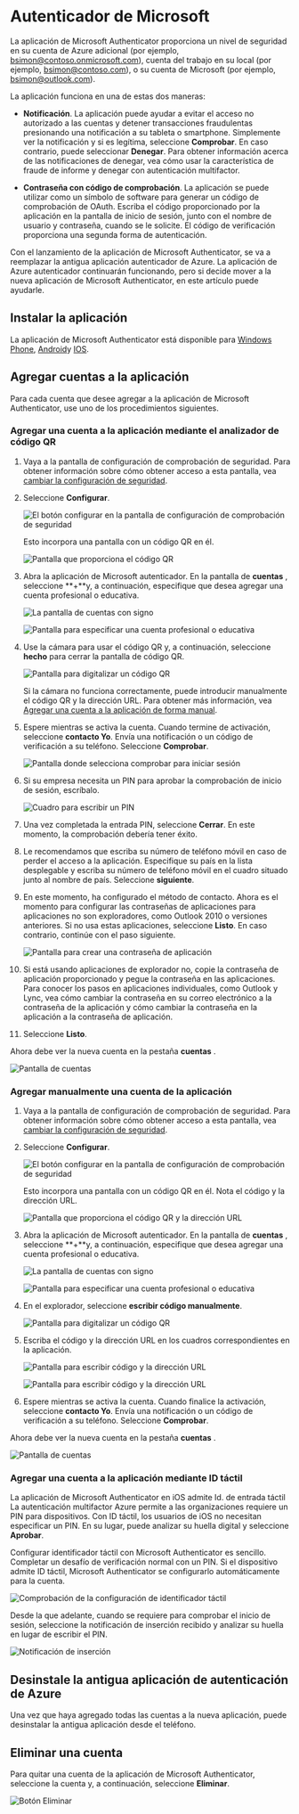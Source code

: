 <properties
    pageTitle="Aplicación de Microsoft Authenticator para teléfonos móviles | Microsoft Azure"
    description="Obtenga información sobre cómo actualizar a la última versión de Azure autenticador."
    services="multi-factor-authentication"
    documentationCenter=""
    authors="kgremban"
    manager="femila"
    editor="curtland"/>

<tags
    ms.service="multi-factor-authentication"
    ms.workload="identity"
    ms.tgt_pltfrm="na"
    ms.devlang="na"
    ms.topic="article"
    ms.date="08/22/2016"
    ms.author="kgremban"/>

# <a name="microsoft-authenticator"></a>Autenticador de Microsoft

La aplicación de Microsoft Authenticator proporciona un nivel de seguridad en su cuenta de Azure adicional (por ejemplo, bsimon@contoso.onmicrosoft.com), cuenta del trabajo en su local (por ejemplo, bsimon@contoso.com), o su cuenta de Microsoft (por ejemplo, bsimon@outlook.com).

La aplicación funciona en una de estas dos maneras:

- **Notificación**. La aplicación puede ayudar a evitar el acceso no autorizado a las cuentas y detener transacciones fraudulentas presionando una notificación a su tableta o smartphone. Simplemente ver la notificación y si es legítima, seleccione **Comprobar**. En caso contrario, puede seleccionar **Denegar**. Para obtener información acerca de las notificaciones de denegar, vea cómo usar la característica de fraude de informe y denegar con autenticación multifactor.

- **Contraseña con código de comprobación**. La aplicación se puede utilizar como un símbolo de software para generar un código de comprobación de OAuth. Escriba el código proporcionado por la aplicación en la pantalla de inicio de sesión, junto con el nombre de usuario y contraseña, cuando se le solicite. El código de verificación proporciona una segunda forma de autenticación.

Con el lanzamiento de la aplicación de Microsoft Authenticator, se va a reemplazar la antigua aplicación autenticador de Azure.  La aplicación de Azure autenticador continuarán funcionando, pero si decide mover a la nueva aplicación de Microsoft Authenticator, en este artículo puede ayudarle.  

## <a name="install-the-app"></a>Instalar la aplicación

La aplicación de Microsoft Authenticator está disponible para [Windows Phone](http://go.microsoft.com/fwlink/?Linkid=825071), [Android](http://go.microsoft.com/fwlink/?Linkid=825072)y [IOS](http://go.microsoft.com/fwlink/?Linkid=825073).

## <a name="add-accounts-to-the-app"></a>Agregar cuentas a la aplicación

Para cada cuenta que desee agregar a la aplicación de Microsoft Authenticator, use uno de los procedimientos siguientes.

### <a name="add-an-account-to-the-app-by-using-the-qr-code-scanner"></a>Agregar una cuenta a la aplicación mediante el analizador de código QR

1. Vaya a la pantalla de configuración de comprobación de seguridad.  Para obtener información sobre cómo obtener acceso a esta pantalla, vea [cambiar la configuración de seguridad](multi-factor-authentication-end-user-manage-settings.md).

2. Seleccione **Configurar**.

    ![El botón configurar en la pantalla de configuración de comprobación de seguridad](./media/multi-factor-authentication-azure-authenticator/azureauthe.png)

    Esto incorpora una pantalla con un código QR en él.

    ![Pantalla que proporciona el código QR](./media/multi-factor-authentication-azure-authenticator/barcode2.png)

3. Abra la aplicación de Microsoft autenticador. En la pantalla de **cuentas** , seleccione **+**y, a continuación, especifique que desea agregar una cuenta profesional o educativa.

    ![La pantalla de cuentas con signo](./media/multi-factor-authentication-azure-authenticator/addaccount3.png)

    ![Pantalla para especificar una cuenta profesional o educativa](./media/multi-factor-authentication-end-user-first-time-mobile-app/scan.png)

4. Use la cámara para usar el código QR y, a continuación, seleccione **hecho** para cerrar la pantalla de código QR.

    ![Pantalla para digitalizar un código QR](./media/multi-factor-authentication-end-user-first-time-mobile-app/scan2.png)

    Si la cámara no funciona correctamente, puede introducir manualmente el código QR y la dirección URL. Para obtener más información, vea [Agregar una cuenta a la aplicación de forma manual](#add-an-account-to-the-app-manually).

5. Espere mientras se activa la cuenta. Cuando termine de activación, seleccione **contacto Yo**.  Envía una notificación o un código de verificación a su teléfono.  Seleccione **Comprobar**.

    ![Pantalla donde selecciona comprobar para iniciar sesión](./media/multi-factor-authentication-end-user-first-time-mobile-app/verify.png)

6. Si su empresa necesita un PIN para aprobar la comprobación de inicio de sesión, escríbalo.

    ![Cuadro para escribir un PIN](./media/multi-factor-authentication-end-user-first-time-mobile-app/scan3.png)

7. Una vez completada la entrada PIN, seleccione **Cerrar**. En este momento, la comprobación debería tener éxito.
8. Le recomendamos que escriba su número de teléfono móvil en caso de perder el acceso a la aplicación. Especifique su país en la lista desplegable y escriba su número de teléfono móvil en el cuadro situado junto al nombre de país. Seleccione **siguiente**.
9. En este momento, ha configurado el método de contacto. Ahora es el momento para configurar las contraseñas de aplicaciones para aplicaciones no son exploradores, como Outlook 2010 o versiones anteriores. Si no usa estas aplicaciones, seleccione **Listo**. En caso contrario, continúe con el paso siguiente.

    ![Pantalla para crear una contraseña de aplicación](./media/multi-factor-authentication-end-user-first-time-mobile-app/step4.png)

10. Si está usando aplicaciones de explorador no, copie la contraseña de aplicación proporcionado y pegue la contraseña en las aplicaciones. Para conocer los pasos en aplicaciones individuales, como Outlook y Lync, vea cómo cambiar la contraseña en su correo electrónico a la contraseña de la aplicación y cómo cambiar la contraseña en la aplicación a la contraseña de aplicación.
11. Seleccione **Listo**.

Ahora debe ver la nueva cuenta en la pestaña **cuentas** .

![Pantalla de cuentas](./media/multi-factor-authentication-azure-authenticator/accounts.png)

### <a name="add-an-account-to-the-app-manually"></a>Agregar manualmente una cuenta de la aplicación

1. Vaya a la pantalla de configuración de comprobación de seguridad.  Para obtener información sobre cómo obtener acceso a esta pantalla, vea [cambiar la configuración de seguridad](multi-factor-authentication-end-user-manage-settings.md).

2. Seleccione **Configurar**.

    ![El botón configurar en la pantalla de configuración de comprobación de seguridad](./media/multi-factor-authentication-azure-authenticator/azureauthe.png)

    Esto incorpora una pantalla con un código QR en él.  Nota el código y la dirección URL.

    ![Pantalla que proporciona el código QR y la dirección URL](./media/multi-factor-authentication-azure-authenticator/barcode2.png)

3. Abra la aplicación de Microsoft autenticador. En la pantalla de **cuentas** , seleccione **+**y, a continuación, especifique que desea agregar una cuenta profesional o educativa.

    ![La pantalla de cuentas con signo](./media/multi-factor-authentication-azure-authenticator/addaccount3.png)

    ![Pantalla para especificar una cuenta profesional o educativa](./media/multi-factor-authentication-end-user-first-time-mobile-app/scan.png)

4. En el explorador, seleccione **escribir código manualmente**.

    ![Pantalla para digitalizar un código QR](./media/multi-factor-authentication-end-user-first-time-mobile-app/scan2.png)

5. Escriba el código y la dirección URL en los cuadros correspondientes en la aplicación.

    ![Pantalla para escribir código y la dirección URL](./media/multi-factor-authentication-azure-authenticator/manual.png)

    ![Pantalla para escribir código y la dirección URL](./media/multi-factor-authentication-end-user-first-time-mobile-app/addaccount2.png)

6. Espere mientras se activa la cuenta. Cuando finalice la activación, seleccione **contacto Yo**. Envía una notificación o un código de verificación a su teléfono. Seleccione **Comprobar**.

Ahora debe ver la nueva cuenta en la pestaña **cuentas** .

![Pantalla de cuentas](./media/multi-factor-authentication-azure-authenticator/accounts.png)

### <a name="add-an-account-to-the-app-by-using-touch-id"></a>Agregar una cuenta a la aplicación mediante ID táctil

La aplicación de Microsoft Authenticator en iOS admite Id. de entrada táctil  La autenticación multifactor Azure permite a las organizaciones requiere un PIN para dispositivos. Con ID táctil, los usuarios de iOS no necesitan especificar un PIN. En su lugar, puede analizar su huella digital y seleccione **Aprobar**.

Configurar identificador táctil con Microsoft Authenticator es sencillo. Completar un desafío de verificación normal con un PIN. Si el dispositivo admite ID táctil, Microsoft Authenticator se configurarlo automáticamente para la cuenta.

![Comprobación de la configuración de identificador táctil](./media/multi-factor-authentication-azure-authenticator/touchid1.png)

Desde la que adelante, cuando se requiere para comprobar el inicio de sesión, seleccione la notificación de inserción recibido y analizar su huella en lugar de escribir el PIN.

![Notificación de inserción](./media/multi-factor-authentication-azure-authenticator/touchid2.png)

## <a name="uninstall-the-old-azure-authentication-app"></a>Desinstale la antigua aplicación de autenticación de Azure

Una vez que haya agregado todas las cuentas a la nueva aplicación, puede desinstalar la antigua aplicación desde el teléfono.

## <a name="delete-an-account"></a>Eliminar una cuenta

Para quitar una cuenta de la aplicación de Microsoft Authenticator, seleccione la cuenta y, a continuación, seleccione **Eliminar**.

![Botón Eliminar](./media/multi-factor-authentication-azure-authenticator/remove.png)
